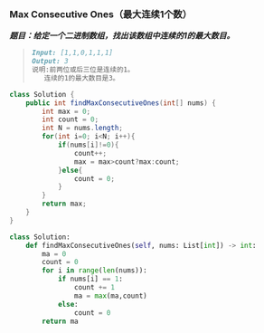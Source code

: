 ### Max Consecutive Ones（最大连续1个数）

***题目：给定一个二进制数组，找出该数组中连续的1的最大数目。***

> ```markdown
> Input: [1,1,0,1,1,1]
> Output: 3
> 说明:前两位或后三位是连续的1。
>    连续的1的最大数目是3。
> ```

```java
class Solution {
    public int findMaxConsecutiveOnes(int[] nums) {
        int max = 0;
        int count = 0;
        int N = nums.length;
        for(int i=0; i<N; i++){
            if(nums[i]!=0){
                count++;
                max = max>count?max:count;
            }else{
                count = 0;
            }
        }
        return max;
    }
}
```

```python
class Solution:
    def findMaxConsecutiveOnes(self, nums: List[int]) -> int:
        ma = 0
        count = 0
        for i in range(len(nums)):
            if nums[i] == 1:
                count += 1
                ma = max(ma,count)
            else:
                count = 0
        return ma
```

